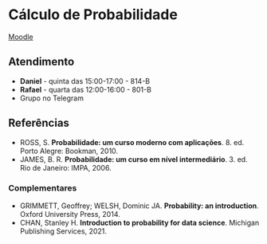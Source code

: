 # Cálculo de Probabilidade

[Moodle](https://moodle.ufabc.edu.br/course/view.php?id=2760)

## Atendimento

- **Daniel** - quinta das 15:00-17:00 - 814-B
- **Rafael** - quarta das 12:00-16:00 - 801-B
- Grupo no Telegram

## Referências

- ROSS, S. **Probabilidade: um curso moderno com aplicações**. 8. ed. Porto Alegre: Bookman, 2010.
- JAMES, B. R. **Probabilidade: um curso em nível intermediário**. 3. ed. Rio de Janeiro: IMPA, 2006.

### Complementares

- GRIMMETT, Geoffrey; WELSH, Dominic JA. **Probability: an introduction**. Oxford University Press, 2014.
- CHAN, Stanley H. **Introduction to probability for data science**. Michigan Publishing Services, 2021.
